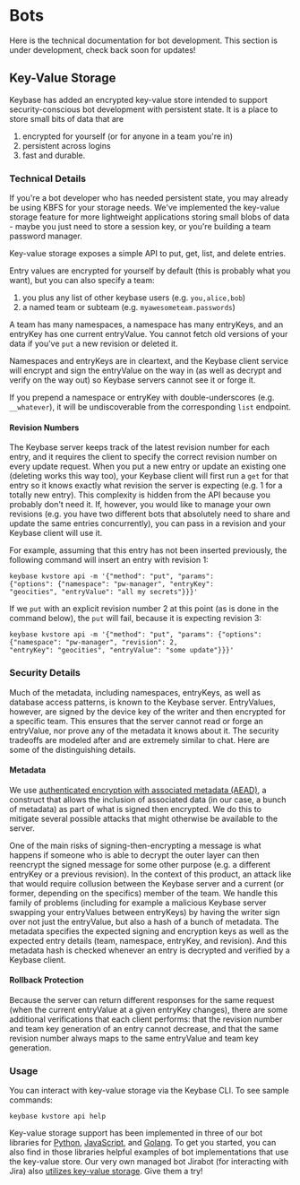 # Bots

Here is the technical documentation for bot development. This section is under development, check back soon for updates!

## Key-Value Storage

Keybase has added an encrypted key-value store intended to support security-conscious bot development with persistent state. It is a place to store small bits of data that are

1. encrypted for yourself (or for anyone in a team you're in)
1. persistent across logins
1. fast and durable.

### Technical Details

If you're a bot developer who has needed persistent state, you may already be using KBFS for your storage needs. We've implemented the key-value storage feature for more lightweight applications storing small blobs of data - maybe you just need to store a session key, or you're building a team password manager.

Key-value storage exposes a simple API to put, get, list, and delete entries.

Entry values are encrypted for yourself by default (this is probably what you want), but you can also specify a team:

1. you plus any list of other keybase users (e.g. `you,alice,bob`)
1. a named team or subteam (e.g. `myawesometeam.passwords`)

A team has many namespaces, a namespace has many entryKeys, and an entryKey has one current entryValue. You cannot fetch old versions of your data if you've `put` a new revision or deleted it.

Namespaces and entryKeys are in cleartext, and the Keybase client service will encrypt and sign the entryValue on the way in (as well as decrypt and verify on the way out) so Keybase servers cannot see it or forge it.

If you prepend a namespace or entryKey with double-underscores (e.g. `__whatever`), it will be undiscoverable from the corresponding `list` endpoint.


#### Revision Numbers

The Keybase server keeps track of the latest revision number for each entry, and it requires the client to specify the correct revision number on every update request. When you put a new entry or update an existing one (deleting works this way too), your Keybase client will first run a `get` for that entry so it knows exactly what revision the server is expecting (e.g. 1 for a totally new entry). This complexity is hidden from the API because you probably don't need it. If, however, you would like to manage your own revisions (e.g. you have two different bots that absolutely need to share and update the same entries concurrently), you can pass in a revision and your Keybase client will use it.

For example, assuming that this entry has not been inserted previously, the following command will insert an entry with revision 1:

```
keybase kvstore api -m '{"method": "put", "params":
{"options": {"namespace": "pw-manager", "entryKey":
"geocities", "entryValue": "all my secrets"}}}'
```

If we `put` with an explicit revision number 2 at this point (as is done in the command below), the `put` will fail, because it is expecting revision 3:

```
keybase kvstore api -m '{"method": "put", "params": {"options":
{"namespace": "pw-manager", "revision": 2,
"entryKey": "geocities", "entryValue": "some update"}}}'
```

### Security Details

Much of the metadata, including namespaces, entryKeys, as well as database access patterns, is known to the Keybase server. EntryValues, however, are signed by the device key of the writer and then encrypted for a specific team. This ensures that the server cannot read or forge an entryValue, nor prove any of the metadata it knows about it. The security tradeoffs are modeled after and are extremely similar to chat. Here are some of the distinguishing details.

#### Metadata

We use [authenticated encryption with associated metadata (AEAD)](https://en.wikipedia.org/wiki/Authenticated_encryption#Authenticated_encryption_with_associated_data_%28AEAD%29), a construct that allows the inclusion of associated data (in our case, a bunch of metadata) as part of what is signed then encrypted. We do this to mitigate several possible attacks that might otherwise be available to the server.

One of the main risks of signing-then-encrypting a message is what happens if someone who is able to decrypt the outer layer can then reencrypt the signed message for some other purpose (e.g. a different entryKey or a previous revision). In the context of this product, an attack like that would require collusion between the Keybase server and a current (or former, depending on the specifics) member of the team. We handle this family of problems (including for example a malicious Keybase server swapping your entryValues between entryKeys) by having the writer sign over not just the entryValue, but also a hash of a bunch of metadata. The metadata specifies the expected signing and encryption keys as well as the expected entry details (team, namespace, entryKey, and revision). And this metadata hash is checked whenever an entry is decrypted and verified by a Keybase client.

#### Rollback Protection

Because the server can return different responses for the same request (when the current entryValue at a given entryKey changes), there are some additional verifications that each client performs: that the revision number and team key generation of an entry cannot decrease, and that the same revision number always maps to the same entryValue and team key generation.

### Usage

You can interact with key-value storage via the Keybase CLI. To see sample commands:

```
keybase kvstore api help
```

Key-value storage support has been implemented in three of our bot libraries for [Python](https://github.com/keybase/pykeybasebot), [JavaScript](https://github.com/keybase/keybase-bot), and [Golang](https://github.com/keybase/go-keybase-chat-bot). To get you started, you can also find in those libraries helpful examples of bot implementations that use the key-value store. Our very own managed bot Jirabot (for interacting with Jira) also [utilizes key-value storage](https://github.com/keybase/managed-bots/tree/master/jirabot). Give them a try!
